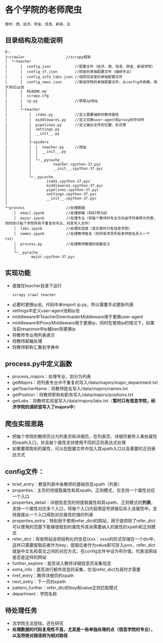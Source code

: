 # 各个学院的老师爬虫
    暂时：商、经济、财金、信息、新闻、法

## 目录结构及功能说明    
    D:.
    ├─crawler                   //scrapy框架
    │  └─teacher
    │      │  config.json           //配置文件（经济、商、信息、财金、新闻学院）
    │      │  config_sf.json        //财金的单独配置文件（捕获专业）
    │      │  config_info_labs.json //信院实验室的单独配置文件
    │      │  config_news.json      //新闻学院的单独配置文件，从config中剥离，用于测试ip池
    │      │  README.md
    │      │  scrapy.cfg
    |      |  ip.py                 //获取ip地址
    │      │
    │      └─teacher
    │          │  items.py          //定义需要捕获的教师属性
    │          │  middlewares.py    //定义切换user-agent和proxy的中间件
    │          │  pipelines.py      //定义输出文件的位置、形式等
    │          │  settings.py       
    │          │  __init__.py
    │          │
    │          ├─spiders
    │          │  │  teacher.py     //爬虫
    │          │  │  __init__.py
    │          │  │
    │          │  └─__pycache__
    │          │          teacher.cpython-37.pyc
    │          │          __init__.cpython-37.pyc
    │          │
    │          └─__pycache__
    │                  items.cpython-37.pyc
    │                  middlewares.cpython-37.pyc
    │                  pipelines.cpython-37.pyc
    │                  settings.cpython-37.pyc
    │                  __init__.cpython-37.pyc
    │
    └─process                   //处理数据
        │  email.ipynb          //处理邮箱（将AT转为@）
        │  major.ipynb          //处理专业（将每个教师的专业方向由字符串转为列表，同时统计每个学院所有不重复的专业，将其写入文件）
        │  labs.ipynb           //处理实验室（其实暂时只有信息学院）
        │  names.ipynb          //处理教师姓名（将所有学员所有老师姓名存入一个txt）
        │  process.py           //处理教师数据的函数定义
        │
        └─__pycache__
                major.cpython-37.pyc

## 实现功能
- 直接在teacher目录下运行
    ```
    scrapy crawl teacher
    ```
- 必要时更换ip池，代码中未import ip.py，所以需要手动更新列表
- settings中定义user-agent池和ip池
- middleware中TeacherDownloaderMiddleware用于更换user-agent
- middleware中ProxyMiddleware用于更换ip，同时在使用ip的情况下，如果当前response中ip被ban则更换ip
- 将教师专业用列表表示
- 将教师邮箱处理
- 将教师职称汇集到字典中

## process.py中定义函数
- process_majors：处理专业，划分为列表
- getMajors：将列表专业中不重复的写入/data/majors/major_department.txt
- getTeacherName：将教师姓名写入/data/majors/names.txt
- getPosition：将教师职称和职务写入/data/majors/positions.txt
- getLabs：将教师实验室写入/data/majors/labs.txt（**暂时只有信息学院，经济学院的调研室写入了majors中**）

## 爬虫实现思路
- 把每个学院的教师页分为列表页和详细页，在列表页、详细页都传入某些属性的xpath入口，并且每个属性支持使用不同的正则表达式处理
- 如果要爬取别的属性，可以在配置文件中加入其xpath入口以及需要的正则表达方式

## config文件：
- brief_entry：教室列表中各教师的基础信息xpath（列表）
- properties：主页的待提取属性和其xpath、正则模式，仅支持一个属性对应一个入口
- properties_detail：详细信息页的待提取属性和其xpath、正则模式的**列表**，支持一个属性对应多个入口，将每个入口内容用逗号拼接后存入该属性中，支持直接从一个入口得到对应属性的值的列表
- properties_extra：特别用于使用refer_dict的网站，用于提供除了refer_dict可以使用的范围下能够提取到的属性外其余需要纳入的属性的xpath和正则模式
- refer_dict：有些网站会把结构化的信息以xx：xxxx的形式存储在一个div中，这样只需要提取前者作为key，提取后者作为value即可存入json，refer_dict就是中文名和英文之间的对应方式，在config文件中设为布尔值，代表该网站是否是这样的网站
- further_explore：是否进入教师详细信息页采集信息
- extra_info：是否进行额外信息的采集，仅当refer_dict为真时才需要
- href_entry：教师详细页的xpath
- next_extry：下一页的xpath
- pattern_further：refer_dict的key和value正则匹配模式
- department：学院名称

## 待处理任务
- 法学院无法登陆，还在研究
- **处理数据的代码复用性不高，尤其是一些单独处理的点（信息学院的专业），以及将绝对路径转为相对路径**

